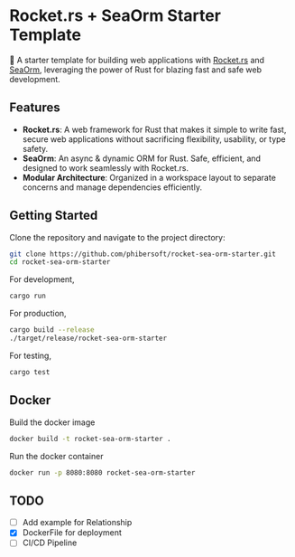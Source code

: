 # Rocket.rs + SeaOrm Starter Template

🚀 A starter template for building web applications with [Rocket.rs](https://rocket.rs/)
and [SeaOrm](https://www.sea-ql.org/SeaORM/), leveraging the power of Rust for blazing fast and safe web development.

## Features

- **Rocket.rs**: A web framework for Rust that makes it simple to write fast, secure web applications without
  sacrificing flexibility, usability, or type safety.
- **SeaOrm**: An async & dynamic ORM for Rust. Safe, efficient, and designed to work seamlessly with Rocket.rs.
- **Modular Architecture**: Organized in a workspace layout to separate concerns and manage dependencies efficiently.

## Getting Started

Clone the repository and navigate to the project directory:

```bash
git clone https://github.com/phibersoft/rocket-sea-orm-starter.git
cd rocket-sea-orm-starter
```

For development,

```bash
cargo run
```

For production,

```bash
cargo build --release
./target/release/rocket-sea-orm-starter
```

For testing,

```bash
cargo test
```

## Docker

Build the docker image

```bash
docker build -t rocket-sea-orm-starter .
```

Run the docker container

```bash
docker run -p 8080:8080 rocket-sea-orm-starter
```

## TODO

- [ ] Add example for Relationship
- [X] DockerFile for deployment
- [ ] CI/CD Pipeline